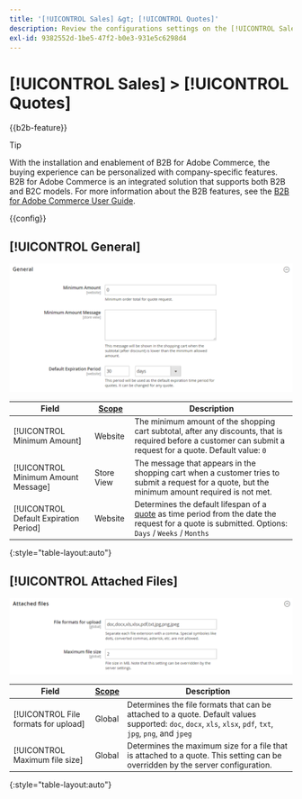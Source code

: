 ```yaml
---
title: '[!UICONTROL Sales] &gt; [!UICONTROL Quotes]'
description: Review the configurations settings on the [!UICONTROL Sales] &gt; [!UICONTROL Quotes] page of the Commerce Admin.
exl-id: 9382552d-1be5-47f2-b0e3-931e5c6298d4
---
```

# [!UICONTROL Sales] > [!UICONTROL Quotes]

{{b2b-feature}}

>[!TIP]
>
>With the installation and enablement of B2B for Adobe Commerce, the buying experience can be personalized with company-specific features. B2B for Adobe Commerce is an integrated solution that supports both B2B and B2C models. For more information about the B2B features, see the [B2B for Adobe Commerce User Guide](https://experienceleague.adobe.com/docs/commerce-admin/b2b/introduction.html).

{{config}}

<!-- [Quotes](https://docs.magento.com/user-guide/sales/quotes.html) -->

## [!UICONTROL General]

![General](./assets/quotes-general.png)<!-- zoom -->

|Field|[Scope](../../getting-started/websites-stores-views.md#scope-settings)|Description|
|--- |--- |--- |
|[!UICONTROL Minimum Amount]|Website|The minimum amount of the shopping cart subtotal, after any discounts, that is required before a customer can submit a request for a quote. Default value: `0`|
|[!UICONTROL Minimum Amount Message]|Store View|The message that appears in the shopping cart when a customer tries to submit a request for a quote, but the minimum amount required is not met.|
|[!UICONTROL Default Expiration Period]|Website|Determines the default lifespan of a [quote](https://docs.magento.com/user-guide/sales/quote-price-negotiation.html) as time period from the date the request for a quote is submitted. Options: `Days` / `Weeks` / `Months`|

{:style="table-layout:auto"}

## [!UICONTROL Attached Files]

![Attached Files](./assets/quotes-attached-files.png)<!-- zoom -->

|Field|[Scope](../../getting-started/websites-stores-views.md#scope-settings)|Description|
|--- |--- |--- |
|[!UICONTROL File formats for upload]|Global|Determines the file formats that can be attached to a quote. Default values supported: `doc`, `docx`, `xls`, `xlsx`, `pdf`, `txt`, `jpg`, `png`, and `jpeg`|
|[!UICONTROL Maximum file size]|Global|Determines the maximum size for a file that is attached to a quote. This setting can be overridden by the server configuration.|

{:style="table-layout:auto"}

